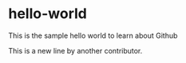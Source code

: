 # hello-world

This is the sample hello world to learn about Github

This is a new line by another contributor.
